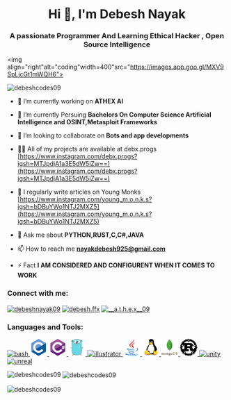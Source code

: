<h1 align="center">Hi 👋, I'm Debesh Nayak</h1>
<h3 align="center">A passionate Programmer And Learning Ethical Hacker , Open Source Intelligence</h3>

<img align="right"alt="coding"width=400"src="https://images.app.goo.gl/MXV9SpLjcGt1mWQH6">

<p align="left"> <img src="https://komarev.com/ghpvc/?username=debeshcodes09&label=Profile%20views&color=0e75b6&style=flat" alt="debeshcodes09" /> </p>

- 🔭 I’m currently working on **ATHEX AI**

- 🌱 I’m currently Persuing **Bachelors On Computer Science Artificial Intelligence and OSINT,Metasploit Frameworks**

- 👯 I’m looking to collaborate on **Bots and app developments**

- 👨‍💻 All of my projects are available at debx.progs [https://www.instagram.com/debx.progs?igsh=MTJpdjA1a3E5dW5iZw==](https://www.instagram.com/debx.progs?igsh=MTJpdjA1a3E5dW5iZw==)

- 📝 I regularly write articles on Young Monks [https://www.instagram.com/young_m.o.n.k.s?igsh=bDBuYWo1NTJ2MXZ5](https://www.instagram.com/young_m.o.n.k.s?igsh=bDBuYWo1NTJ2MXZ5)

- 💬 Ask me about **PYTHON,RUST,C,C#,JAVA**

- 📫 How to reach me **nayakdebesh925@gmail.com**

- ⚡ Fact **I AM CONSIDERED AND CONFIGURENT WHEN IT COMES TO WORK**

<h3 align="left">Connect with me:</h3>
<p align="left">
<a href="https://linkedin.com/in/debeshnayak09" target="blank"><img align="center" src="https://raw.githubusercontent.com/rahuldkjain/github-profile-readme-generator/master/src/images/icons/Social/linked-in-alt.svg" alt="debeshnayak09" height="30" width="40" /></a>
<a href="https://fb.com/debesh.ffx" target="blank"><img align="center" src="https://raw.githubusercontent.com/rahuldkjain/github-profile-readme-generator/master/src/images/icons/Social/facebook.svg" alt="debesh.ffx" height="30" width="40" /></a>
<a href="https://instagram.com/__a.t.h.e.x__09" target="blank"><img align="center" src="https://raw.githubusercontent.com/rahuldkjain/github-profile-readme-generator/master/src/images/icons/Social/instagram.svg" alt="__a.t.h.e.x__09" height="30" width="40" /></a>
</p>

<h3 align="left">Languages and Tools:</h3>
<p align="left"> <a href="https://www.gnu.org/software/bash/" target="_blank" rel="noreferrer"> <img src="https://www.vectorlogo.zone/logos/gnu_bash/gnu_bash-icon.svg" alt="bash" width="40" height="40"/> </a> <a href="https://www.cprogramming.com/" target="_blank" rel="noreferrer"> <img src="https://raw.githubusercontent.com/devicons/devicon/master/icons/c/c-original.svg" alt="c" width="40" height="40"/> </a> <a href="https://www.w3schools.com/cs/" target="_blank" rel="noreferrer"> <img src="https://raw.githubusercontent.com/devicons/devicon/master/icons/csharp/csharp-original.svg" alt="csharp" width="40" height="40"/> </a> <a href="https://golang.org" target="_blank" rel="noreferrer"> <img src="https://raw.githubusercontent.com/devicons/devicon/master/icons/go/go-original.svg" alt="go" width="40" height="40"/> </a> <a href="https://www.adobe.com/in/products/illustrator.html" target="_blank" rel="noreferrer"> <img src="https://www.vectorlogo.zone/logos/adobe_illustrator/adobe_illustrator-icon.svg" alt="illustrator" width="40" height="40"/> </a> <a href="https://www.java.com" target="_blank" rel="noreferrer"> <img src="https://raw.githubusercontent.com/devicons/devicon/master/icons/java/java-original.svg" alt="java" width="40" height="40"/> </a> <a href="https://www.linux.org/" target="_blank" rel="noreferrer"> <img src="https://raw.githubusercontent.com/devicons/devicon/master/icons/linux/linux-original.svg" alt="linux" width="40" height="40"/> </a> <a href="https://www.mongodb.com/" target="_blank" rel="noreferrer"> <img src="https://raw.githubusercontent.com/devicons/devicon/master/icons/mongodb/mongodb-original-wordmark.svg" alt="mongodb" width="40" height="40"/> </a> <a href="https://www.rust-lang.org" target="_blank" rel="noreferrer"> <img src="https://raw.githubusercontent.com/devicons/devicon/master/icons/rust/rust-plain.svg" alt="rust" width="40" height="40"/> </a> <a href="https://unity.com/" target="_blank" rel="noreferrer"> <img src="https://www.vectorlogo.zone/logos/unity3d/unity3d-icon.svg" alt="unity" width="40" height="40"/> </a> <a href="https://unrealengine.com/" target="_blank" rel="noreferrer"> <img src="https://raw.githubusercontent.com/kenangundogan/fontisto/036b7eca71aab1bef8e6a0518f7329f13ed62f6b/icons/svg/brand/unreal-engine.svg" alt="unreal" width="40" height="40"/> </a> </p>

<p><img align="left" src="https://github-readme-stats.vercel.app/api/top-langs?username=debeshcodes09&show_icons=true&locale=en&layout=compact" alt="debeshcodes09" /></p>

<p>&nbsp;<img align="center" src="https://github-readme-stats.vercel.app/api?username=debeshcodes09&show_icons=true&locale=en" alt="debeshcodes09" /></p>

<p><img align="center" src="https://github-readme-streak-stats.herokuapp.com/?user=debeshcodes09&" alt="debeshcodes09" /></p>
